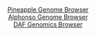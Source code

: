 <div id="Pineapple_Genome_Browser" align="center">
  <a href="https://igv.org/app/?sessionURL=blob:zZNda9swFIb_i6BlA8cfcmzHhjLcNk1Tbw1r6pq6FCPbsiNiS44k56Mh_31q2dhNB83FxkAX0uFI5z2vnrMHa8wFYRQEAOqWo1sW0IBYsM0ctV2Db1GLBQgq1AisAY4rzDEtMAj2oEJCovjuq7q5kLITgWEQ2Q1aRGumC1tHLXphFG2EXrDWuGBNg3LGkWRcGOccrZlB6vVgg3PUdbqqbeuOUSKJDNR0C0YFMzpM62yj3st.hbIaU9birO0bSd4EZEqP0ljqFfoSJvOwKLAQEd5Ny7MwmoYP9jhOJ.5FGs.uk9hNTuekpkj2HJ.lu8siejmBV8UoiYZhFC_TlM.2zvWwcjcn9uXpeNsRjsWZ5Vkj24EQesoaQku8_Z.6Vosc2flq6o7gxSN9mDSPD_M0WuZW4kzkFsPi3b5H4KCBhhW9IgEUC.4FlqnZpqs50B28bq2RZpq.coczAoKnZw1IjoqlSn_aA7nrFC9A4FX_ho4GGC8xB8HAN03P8n3oDL2h6fvWQduDnjd_z9qr.M73TBhC6GYVaaSCucwE7YSOKNXXRaXXL0d6eV_0aUUWfRjOblY39Qk8n86m9RLhye1k_Ac3NaCKv32gavUjmv4Jdx8Rosv8WNiivEKJ59_xqByz5f3WjNTIedV39o3F74_ZK0jHmVMx3iKp8lVEHX8St0acICpVYE0EyUlD5C5RPrINCCxoK3BBwRqmSAS8zj.ZmqlZjvn5N6D24fnwAw--">Pineapple Genome Browser</a>
</div>
<div id="Alphonso_Genome_Browser" align="center">
  <a href="https://igv.org/app/?sessionURL=blob:zZNdb5swGIX_i6VWm0QAQ4CCVE1Jk7Zp1q9QGq1VhQwY8Ao2sQ2kjfLf50abdrNKzcWmSb6wX9l.zzl.vAEd5oIwCgJg6dDRIQQaECXrQ1Q3Fb5CNRYgyFElsAY4zjHHNMUg2IAcCYmixVd1spSyEYFhENkMakQLpgtbRzV6ZRT1Qk9ZbZywqkIJ40gyLowxRx0zSNENepygptFVb1t3jAxJZKCqKRkVzGgwLeJe3Rf_KsUFpqzGcd1WkuwExEqP0pjpOfoyWoajNMVCzPHLLDsezWeje3saPZy5Jw_R9fkycpeHISkoki3Hx.38vLy8mCXT0L15Ho4PrNNF03vRBLLZgTVOD.zJ4XTdEI7FMfTgke1YtvsWDqEZXv9PvtUge3qXy6Q8h14dhb2vzKrhz25853Uarro1H_7RuwW2GqhY2ioeQFpyL4CmZpuu5lju4G0KjzTT9FVCnBEQPD5pQHKUPqvtjxsgXxpFDRB41e4A0gDjGeYgGPim6UHft5yhNzR9H261DWh59ffiPY0WvmdaI8ty45xUUiGdxYI2QkeU6l2a68XrvixVJ7d3q_H3yWVlF8MwO0Xj1T3r7.e3t.9kqQHVeveEyuhHFP0T8j4iRJfJvriVyd238Iz06yvcrkJYqr.Wikly_cDJkL0b0H7h5IzXSKr9qqKWP3nrECeISlXoiCAJqYh8WaocWQ8CaNkKW5CyiikOAS.ST6ZmatAxP__G094.bX8A">Alphonso Genome Browser</a>
</div>


<div id="DAF_Genomics_Browser" align="center">
  <a href="https://igv.org/app/?sessionURL=blob:tZFra9swFIb_y4H2k2.S7Tg2hOFtSZdlTdcGLyOlBNWWY7WW5Ury0iTkv0.4LYONMgYdSELiXN5X5znADyoVEw0kgB0UOgiBBaoS2wXhbU3nhFMFSUlqRS2QtKSSNjmF5AAlUZpkV19MZaV1qxLXLUhpb2gjOMuVo3yHtLYSna6oSbWxQzjZi4ZslZMLbpI1cUndVqJRwiV5TpWyPbelzWa9JeZ4ia37lnTNu1qzXnVtTBhjhVMS45Y1BX38i5H_oGwWe5cuF2lfP6O7aTFKZ9P0mz_OVmeDD6vs4tMyGyxPF2zTEN1JOpJZ9x2f4Pf.5Ot2Wl9M7rAQ80JfBrsxuzzxP56OH1smqRqhCA39EGM_hKMFtcg7AwHySqIEBVaEhxYOAvv56ocDMwUpGCTXNxZoSfJ7k359AL1rDSpQ9KHrqVkgZEElJHbseRGKYxwGUeDFMTpaB.hk_cYsJ9lVHHk4xXjg3BJu9EtW9wM0Qn8G3wrkb53N_ldQ6f7sIeKzu_Pq86oObstzFMxXBtxwP5X3r4Cy4NWPlUJyok3o6fmMhdRGj9NG_.LiH2.OPwE-">DAF Genomics Browser</a>
</div>
